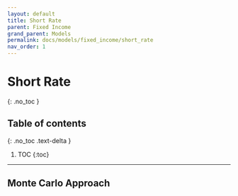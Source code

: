 ```yaml
---
layout: default
title: Short Rate
parent: Fixed Income
grand_parent: Models
permalink: docs/models/fixed_income/short_rate
nav_order: 1
---
```


# Short Rate
{: .no_toc }

## Table of contents
{: .no_toc .text-delta }

1. TOC
{:toc}

---

## Monte Carlo Approach